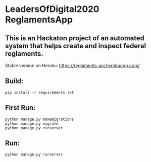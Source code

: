 # LeadersOfDigital2020 ReglamentsApp
## This is an Hackaton project of an automated system that helps create and inspect federal reglaments.

Stable version on Heroku: https://reglaments-api.herokuapp.com/

## Build:
```
pip install -r requirements.txt
```

## First Run:
```
python manage.py makemigrations
python manage.py migrate
python manage.py runserver
```

## Run:
```
python manage.py runserver
```

